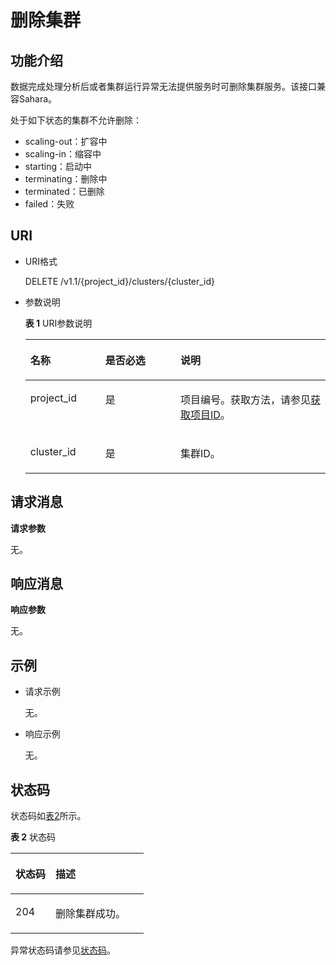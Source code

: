 # 删除集群<a name="ZH-CN_TOPIC_0172486182"></a>

## 功能介绍<a name="section4408504619327"></a>

数据完成处理分析后或者集群运行异常无法提供服务时可删除集群服务。该接口兼容Sahara。

处于如下状态的集群不允许删除：

-   scaling-out：扩容中
-   scaling-in：缩容中
-   starting：启动中
-   terminating：删除中
-   terminated：已删除
-   failed：失败

## URI<a name="section10186656193217"></a>

-   URI格式

    DELETE /v1.1/\{project\_id\}/clusters/\{cluster\_id\}

-   参数说明

    **表 1**  URI参数说明

    <a name="table49499141194754"></a>
    <table><thead align="left"><tr id="row33700024194754"><th class="cellrowborder" valign="top" width="25%" id="mcps1.2.4.1.1"><p id="p16571835194812"><a name="p16571835194812"></a><a name="p16571835194812"></a>名称</p>
    </th>
    <th class="cellrowborder" valign="top" width="25%" id="mcps1.2.4.1.2"><p id="p141410194812"><a name="p141410194812"></a><a name="p141410194812"></a>是否必选</p>
    </th>
    <th class="cellrowborder" valign="top" width="50%" id="mcps1.2.4.1.3"><p id="p11454278194812"><a name="p11454278194812"></a><a name="p11454278194812"></a>说明</p>
    </th>
    </tr>
    </thead>
    <tbody><tr id="row6505449415356"><td class="cellrowborder" valign="top" width="25%" headers="mcps1.2.4.1.1 "><p id="p3492262515356"><a name="p3492262515356"></a><a name="p3492262515356"></a>project_id</p>
    </td>
    <td class="cellrowborder" valign="top" width="25%" headers="mcps1.2.4.1.2 "><p id="p1016041415356"><a name="p1016041415356"></a><a name="p1016041415356"></a>是</p>
    </td>
    <td class="cellrowborder" valign="top" width="50%" headers="mcps1.2.4.1.3 "><p id="p1768719515356"><a name="p1768719515356"></a><a name="p1768719515356"></a>项目编号。获取方法，请参见<a href="获取项目ID.md">获取项目ID</a>。</p>
    </td>
    </tr>
    <tr id="row37407495194754"><td class="cellrowborder" valign="top" width="25%" headers="mcps1.2.4.1.1 "><p id="p56702435194812"><a name="p56702435194812"></a><a name="p56702435194812"></a>cluster_id</p>
    </td>
    <td class="cellrowborder" valign="top" width="25%" headers="mcps1.2.4.1.2 "><p id="p29494508194812"><a name="p29494508194812"></a><a name="p29494508194812"></a>是</p>
    </td>
    <td class="cellrowborder" valign="top" width="50%" headers="mcps1.2.4.1.3 "><p id="p40820562194812"><a name="p40820562194812"></a><a name="p40820562194812"></a>集群ID。</p>
    </td>
    </tr>
    </tbody>
    </table>


## 请求消息<a name="section7976792193238"></a>

**请求参数**

无。

## 响应消息<a name="section38599577193858"></a>

**响应参数**

无。

## 示例<a name="section1210015461189"></a>

-   请求示例

    无。

-   响应示例

    无。


## 状态码<a name="section4391766619434"></a>

状态码如[表2](#table1584477916050)所示。

**表 2**  状态码

<a name="table1584477916050"></a>
<table><thead align="left"><tr id="row1339492016050"><th class="cellrowborder" valign="top" width="30%" id="mcps1.2.3.1.1"><p id="p3411176516050"><a name="p3411176516050"></a><a name="p3411176516050"></a>状态码</p>
</th>
<th class="cellrowborder" valign="top" width="70%" id="mcps1.2.3.1.2"><p id="p1158961516050"><a name="p1158961516050"></a><a name="p1158961516050"></a>描述</p>
</th>
</tr>
</thead>
<tbody><tr id="row3719767816050"><td class="cellrowborder" valign="top" width="30%" headers="mcps1.2.3.1.1 "><p id="p6022194016050"><a name="p6022194016050"></a><a name="p6022194016050"></a>204</p>
</td>
<td class="cellrowborder" valign="top" width="70%" headers="mcps1.2.3.1.2 "><p id="p4613894216050"><a name="p4613894216050"></a><a name="p4613894216050"></a>删除集群成功。</p>
</td>
</tr>
</tbody>
</table>

异常状态码请参见[状态码](状态码.md)。

